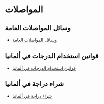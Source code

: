 # المواصلات

## وسائل المواصلات العامة
- [وسائل المواصلات العامة](#)

## قوانين استخدام الدرجات في ألمانيا
- [قوانين استخدام الدرجات في ألمانيا](#)

## شراء دراجة في ألمانيا
- [شراء دراجة في ألمانيا](#)
